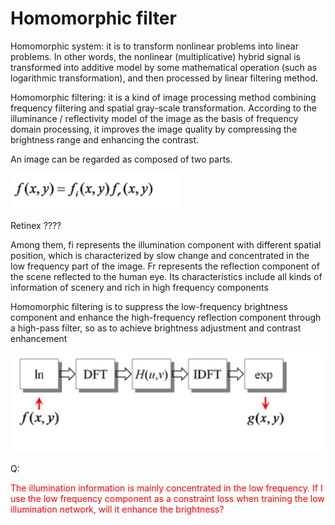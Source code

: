  # Homomorphic filter 

Homomorphic system: it is to transform nonlinear problems into linear problems. In other words, the nonlinear (multiplicative) hybrid signal is transformed into additive model by some mathematical operation (such as logarithmic transformation), and then processed by linear filtering method.

Homomorphic filtering: it is a kind of image processing method combining frequency filtering and spatial gray-scale transformation. According to the illuminance / reflectivity model of the image as the basis of frequency domain processing, it improves the image quality by compressing the brightness range and enhancing the contrast.

An image can be regarded as composed of two parts.

![1596960137055](2020.8.9.assets/1596960137055.png)

Retinex ????

Among them, fi represents the illumination component with different spatial position, which is characterized by slow change and concentrated in the low frequency part of the image. Fr represents the reflection component of the scene reflected to the human eye. Its characteristics include all kinds of information of scenery and rich in high frequency components

Homomorphic filtering is to suppress the low-frequency brightness component and enhance the high-frequency reflection component through a high-pass filter, so as to achieve brightness adjustment and contrast enhancement

![1596960276312](2020.8.9.assets/1596960276312.png)

Q:

<font color="red">The illumination information is mainly concentrated in the low frequency. If I use the low frequency component as a constraint loss when training the low illumination network, will it enhance the brightness?</font>

